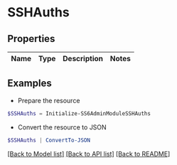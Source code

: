 # SSHAuths
## Properties

Name | Type | Description | Notes
------------ | ------------- | ------------- | -------------

## Examples

- Prepare the resource
```powershell
$SSHAuths = Initialize-SS6AdminModuleSSHAuths 
```

- Convert the resource to JSON
```powershell
$SSHAuths | ConvertTo-JSON
```

[[Back to Model list]](../README.md#documentation-for-models) [[Back to API list]](../README.md#documentation-for-api-endpoints) [[Back to README]](../README.md)

